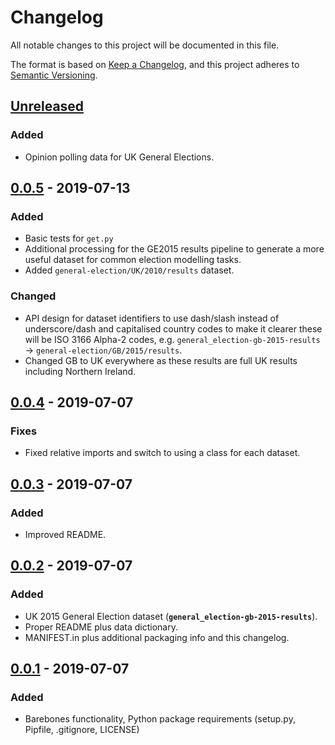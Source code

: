 # Changelog
All notable changes to this project will be documented in this file.

The format is based on [Keep a Changelog](https://keepachangelog.com/en/1.0.0/),
and this project adheres to [Semantic Versioning](https://semver.org/spec/v2.0.0.html).


## [Unreleased]
### Added
- Opinion polling data for UK General Elections.

## [0.0.5] - 2019-07-13
### Added
- Basic tests for `get.py`
- Additional processing for the GE2015 results pipeline to generate a more useful dataset for common election modelling tasks.
- Added `general-election/UK/2010/results` dataset.
### Changed
- API design for dataset identifiers to use dash/slash instead of underscore/dash and capitalised country codes to make it clearer these will be ISO 3166 Alpha-2 codes, e.g. `general_election-gb-2015-results` -> `general-election/GB/2015/results`.
- Changed GB to UK everywhere as these results are full UK results including Northern Ireland.

## [0.0.4] - 2019-07-07
### Fixes
- Fixed relative imports and switch to using a class for each dataset.

## [0.0.3] - 2019-07-07
### Added
- Improved README.

## [0.0.2] - 2019-07-07
### Added
- UK 2015 General Election dataset (**`general_election-gb-2015-results`**).
- Proper README plus data dictionary.
- MANIFEST.in plus additional packaging info and this changelog.

## [0.0.1] - 2019-07-07
### Added
- Barebones functionality, Python package requirements (setup.py, Pipfile, .gitignore, LICENSE)


[Unreleased]: https://github.com/john-sandall/maven/compare/v0.0.5...HEAD
[0.0.5]: https://github.com/john-sandall/maven/compare/v0.0.4...v0.0.5
[0.0.4]: https://github.com/john-sandall/maven/compare/v0.0.3...v0.0.4
[0.0.3]: https://github.com/john-sandall/maven/compare/v0.0.2...v0.0.3
[0.0.2]: https://github.com/john-sandall/maven/compare/v0.0.1...v0.0.2
[0.0.1]: https://github.com/john-sandall/maven/releases/tag/v0.0.1
